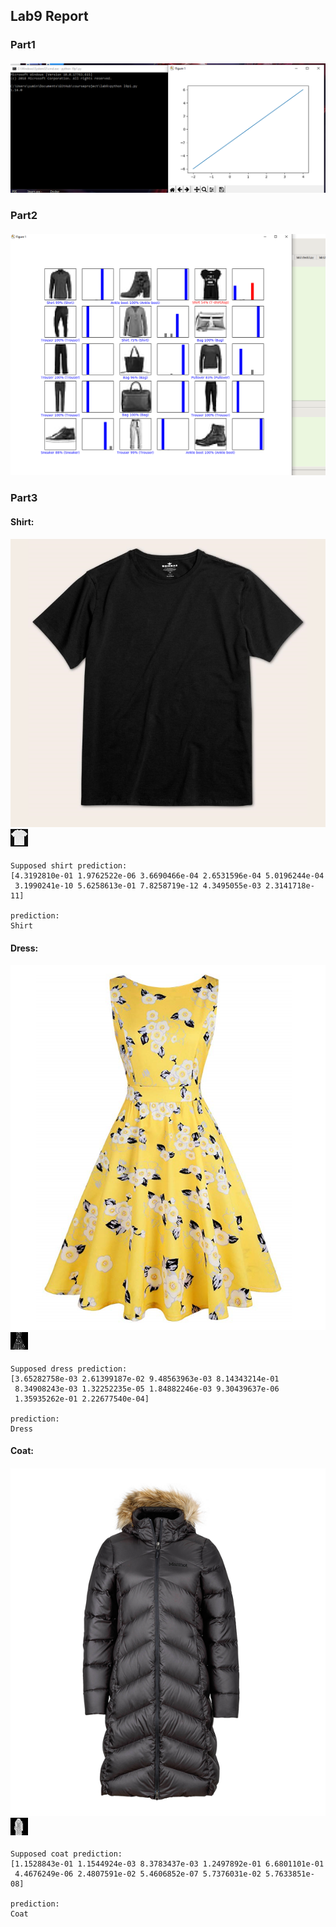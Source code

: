 ## Lab9 Report

### Part1
#### ![check1.PNG](check1.PNG)

### Part2
#### ![check2.PNG](check2.PNG)

### Part3

#### Shirt:
#### ![shirt.PNG](shirt.PNG) ![newshirt.PNG](newshirt.PNG) 
```
Supposed shirt prediction:
[4.3192810e-01 1.9762522e-06 3.6690466e-04 2.6531596e-04 5.0196244e-04
 3.1990241e-10 5.6258613e-01 7.8258719e-12 4.3495055e-03 2.3141718e-11]

prediction:
Shirt
```
#### Dress:
#### ![dress.PNG](dress.PNG) ![newdress.PNG](newdress.PNG) 
```
Supposed dress prediction:
[3.65282758e-03 2.61399187e-02 9.48563963e-03 8.14343214e-01
 8.34908243e-03 1.32252235e-05 1.84882246e-03 9.30439637e-06
 1.35935262e-01 2.22677540e-04]

prediction:
Dress
```
#### Coat:
#### ![coat.PNG](coat.PNG) ![newcoat.PNG](newcoat.PNG) 
```
Supposed coat prediction:
[1.1528843e-01 1.1544924e-03 8.3783437e-03 1.2497892e-01 6.6801101e-01
 4.4676249e-06 2.4807591e-02 5.4606852e-07 5.7376031e-02 5.7633851e-08]

prediction:
Coat
```